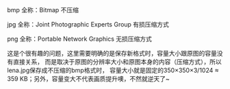 bmp
全称：Bitmap
不压缩

jpg
全称：Joint Photographic Experts Group
有损压缩方式

png
全称：Portable Network Graphics
无损压缩方式

这是个很有趣的问题，这里需要明确的是保存新格式时，容量大小跟原图的容量没有直接关系，
而是取决于原图的分辨率大小和原图本身的内容（压缩方式），所以lena.jpg保存成不压缩的bmp格式时，
容量大小就是固定的350×350×3/1024 ≈ 359 KB；另外，容量变大不代表画质提升噢，不然就逆天了~